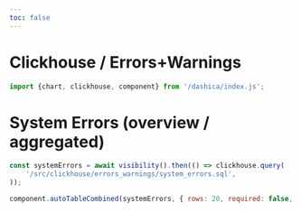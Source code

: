 ```yaml
---
toc: false
---
```


# Clickhouse / Errors+Warnings

```js
import {chart, clickhouse, component} from '/dashica/index.js';
```

# System Errors (overview / aggregated)

```js
const systemErrors = await visibility().then(() => clickhouse.query(
    '/src/clickhouse/errors_warnings/system_errors.sql',
));
```

```js
component.autoTableCombined(systemErrors, { rows: 20, required: false, layout: 'auto'})
```
